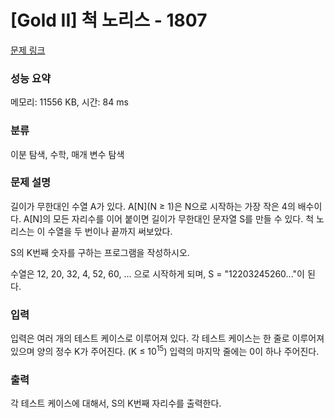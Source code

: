 # [Gold II] 척 노리스 - 1807 

[문제 링크](https://www.acmicpc.net/problem/1807) 

### 성능 요약

메모리: 11556 KB, 시간: 84 ms

### 분류

이분 탐색, 수학, 매개 변수 탐색

### 문제 설명

<p>길이가 무한대인 수열 A가 있다. A[N](N ≥ 1)은 N으로 시작하는 가장 작은 4의 배수이다. A[N]의 모든 자리수를 이어 붙이면 길이가 무한대인 문자열 S를 만들 수 있다. 척 노리스는 이 수열을 두 번이나 끝까지 써보았다.</p>

<p>S의 K번째 숫자를 구하는 프로그램을 작성하시오.</p>

<p>수열은 12, 20, 32, 4, 52, 60, ... 으로 시작하게 되며, S = "12203245260..."이 된다.</p>

### 입력 

 <p>입력은 여러 개의 테스트 케이스로 이루어져 있다. 각 테스트 케이스는 한 줄로 이루어져 있으며 양의 정수 K가 주어진다. (K ≤ 10<sup>15</sup>) 입력의 마지막 줄에는 0이 하나 주어진다. </p>

### 출력 

 <p>각 테스트 케이스에 대해서, S의 K번째 자리수를 출력한다.</p>


